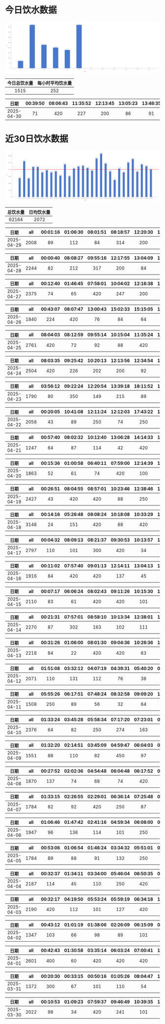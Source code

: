 # 今日饮水数据

<div align=center>
<img src="today.png" style="zoom: 100%;" />

| 今日总饮水量 | 每小时平均饮水量 |
| :----: | :----: |
| 1515 | 252 |
</div>

| 日期 | 00:39:50 | 08:06:43 | 11:35:52 | 12:13:45 | 13:05:23 | 13:46:35 | 15:48:46 |
| :----: | :----: | :----: | :----: | :----: | :----: | :----: | :----: |
| 2025-04-30 | 71 | 420 | 227 | 200 | 86 | 91 | 420 |

# 近30日饮水数据

<div align=center>
<img src="30.png"style="zoom: 100%;" />

| 总饮水量 | 日均饮水量 |
| :----: | :----: |
| 62164 | 2072 |
</div>

| 日期 | all | 00:01:16 | 01:06:30 | 08:01:51 | 08:18:57 | 12:20:30 | 13:21:16 | 14:59:03 | 17:03:46 | 18:43:21 | 21:32:37 | 22:16:15 |
| :----: | :----: | :----: | :----: | :----: | :----: | :----: | :----: | :----: | :----: | :----: | :----: | :----: |
| 2025-04-29 | 2008 | 89 | 112 | 84 | 314 | 200 | 184 | 97 | 124 | 420 | 300 | 84 |

| 日期 | all | 00:00:40 | 08:08:27 | 09:55:16 | 12:17:55 | 13:04:09 | 15:10:59 | 15:45:50 | 16:55:52 | 17:38:53 | 18:53:47 | 19:35:12 | 22:23:06 | 22:47:54 | 23:21:55 |
| :----: | :----: | :----: | :----: | :----: | :----: | :----: | :----: | :----: | :----: | :----: | :----: | :----: | :----: | :----: | :----: |
| 2025-04-28 | 2244 | 82 | 212 | 317 | 200 | 84 | 241 | 191 | 160 | 87 | 94 | 88 | 300 | 114 | 74 |

| 日期 | all | 00:12:40 | 01:46:45 | 07:58:01 | 10:04:02 | 12:16:38 | 13:03:48 | 13:35:08 | 14:20:51 | 16:04:28 | 17:34:36 | 18:49:00 | 19:12:31 | 20:17:58 | 22:05:02 | 23:51:05 |
| :----: | :----: | :----: | :----: | :----: | :----: | :----: | :----: | :----: | :----: | :----: | :----: | :----: | :----: | :----: | :----: | :----: |
| 2025-04-27 | 2375 | 74 | 65 | 420 | 247 | 200 | 86 | 93 | 420 | 87 | 91 | 67 | 110 | 67 | 250 | 98 |

| 日期 | all | 00:43:07 | 08:07:47 | 13:00:43 | 15:02:33 | 15:15:05 | 17:29:53 | 19:45:11 | 21:46:57 | 22:20:53 |
| :----: | :----: | :----: | :----: | :----: | :----: | :----: | :----: | :----: | :----: | :----: |
| 2025-04-26 | 1840 | 224 | 420 | 76 | 84 | 64 | 420 | 220 | 250 | 82 |

| 日期 | all | 08:04:03 | 08:12:59 | 09:55:14 | 10:15:04 | 11:35:24 | 12:14:15 | 13:07:41 | 14:46:28 | 15:31:12 | 17:33:51 | 20:20:11 | 21:25:17 | 23:52:46 |
| :----: | :----: | :----: | :----: | :----: | :----: | :----: | :----: | :----: | :----: | :----: | :----: | :----: | :----: | :----: |
| 2025-04-25 | 2761 | 420 | 72 | 92 | 88 | 420 | 200 | 173 | 81 | 194 | 87 | 420 | 400 | 114 |

| 日期 | all | 08:03:35 | 09:25:42 | 10:20:13 | 12:13:56 | 12:34:54 | 13:07:08 | 15:04:10 | 15:48:24 | 17:38:43 | 18:46:15 | 19:50:14 | 21:03:53 |
| :----: | :----: | :----: | :----: | :----: | :----: | :----: | :----: | :----: | :----: | :----: | :----: | :----: | :----: |
| 2025-04-24 | 2504 | 420 | 226 | 202 | 200 | 92 | 167 | 73 | 110 | 202 | 200 | 212 | 400 |

| 日期 | all | 03:56:12 | 09:22:24 | 12:20:54 | 13:39:18 | 18:11:52 | 19:26:30 | 21:15:33 | 21:57:14 | 22:40:53 | 23:18:00 | 23:43:18 |
| :----: | :----: | :----: | :----: | :----: | :----: | :----: | :----: | :----: | :----: | :----: | :----: | :----: |
| 2025-04-23 | 1790 | 80 | 350 | 149 | 215 | 89 | 67 | 300 | 320 | 89 | 47 | 84 |

| 日期 | all | 00:20:05 | 10:41:08 | 12:11:24 | 12:12:03 | 17:43:22 | 19:32:52 | 20:21:31 | 21:54:52 | 23:36:53 |
| :----: | :----: | :----: | :----: | :----: | :----: | :----: | :----: | :----: | :----: | :----: |
| 2025-04-22 | 2058 | 43 | 89 | 250 | 74 | 250 | 420 | 420 | 420 | 92 |

| 日期 | all | 00:57:40 | 08:02:32 | 10:12:40 | 13:06:28 | 14:14:33 | 15:13:19 | 16:50:25 | 18:46:36 | 21:39:06 | 21:44:11 | 21:58:17 | 22:45:54 |
| :----: | :----: | :----: | :----: | :----: | :----: | :----: | :----: | :----: | :----: | :----: | :----: | :----: | :----: |
| 2025-04-21 | 1247 | 64 | 87 | 114 | 42 | 420 | 43 | 34 | 101 | 87 | 97 | 102 | 56 |

| 日期 | all | 00:15:36 | 01:00:58 | 06:40:11 | 07:59:00 | 12:14:39 | 13:08:55 | 14:10:10 | 14:46:36 | 15:13:11 | 17:46:43 | 22:51:45 | 23:33:13 |
| :----: | :----: | :----: | :----: | :----: | :----: | :----: | :----: | :----: | :----: | :----: | :----: | :----: | :----: |
| 2025-04-20 | 1863 | 52 | 61 | 74 | 420 | 100 | 212 | 86 | 67 | 34 | 420 | 250 | 87 |

| 日期 | all | 00:26:51 | 08:04:55 | 08:57:01 | 10:23:46 | 12:38:46 | 17:33:18 | 18:45:52 | 19:20:30 | 22:13:31 | 22:15:00 | 23:32:42 |
| :----: | :----: | :----: | :----: | :----: | :----: | :----: | :----: | :----: | :----: | :----: | :----: | :----: |
| 2025-04-19 | 2427 | 43 | 420 | 420 | 88 | 250 | 99 | 84 | 420 | 300 | 236 | 67 |

| 日期 | all | 00:14:16 | 05:26:48 | 08:08:24 | 10:18:08 | 10:33:29 | 12:20:17 | 13:04:07 | 13:54:09 | 14:43:16 | 17:34:53 | 18:16:34 | 18:48:04 | 21:29:19 | 21:33:32 | 22:09:26 | 23:10:50 | 23:54:55 |
| :----: | :----: | :----: | :----: | :----: | :----: | :----: | :----: | :----: | :----: | :----: | :----: | :----: | :----: | :----: | :----: | :----: | :----: | :----: |
| 2025-04-18 | 3148 | 24 | 151 | 420 | 88 | 420 | 300 | 56 | 34 | 219 | 86 | 211 | 420 | 300 | 143 | 92 | 84 | 100 |

| 日期 | all | 00:04:32 | 08:09:13 | 08:21:37 | 09:30:53 | 10:13:57 | 12:14:46 | 13:02:47 | 14:42:07 | 15:45:46 | 16:23:09 | 18:08:15 | 18:08:23 | 20:01:11 | 21:12:28 | 21:34:17 | 23:48:36 |
| :----: | :----: | :----: | :----: | :----: | :----: | :----: | :----: | :----: | :----: | :----: | :----: | :----: | :----: | :----: | :----: | :----: | :----: |
| 2025-04-17 | 2797 | 110 | 101 | 300 | 420 | 34 | 100 | 102 | 87 | 111 | 76 | 190 | 230 | 420 | 300 | 145 | 71 |

| 日期 | all | 00:11:02 | 07:57:40 | 09:01:13 | 12:14:11 | 13:04:13 | 15:02:01 | 16:34:42 | 17:13:21 | 21:00:23 | 21:37:10 | 23:10:21 |
| :----: | :----: | :----: | :----: | :----: | :----: | :----: | :----: | :----: | :----: | :----: | :----: | :----: |
| 2025-04-16 | 1916 | 84 | 420 | 420 | 137 | 45 | 110 | 89 | 87 | 300 | 110 | 114 |

| 日期 | all | 00:07:17 | 06:06:24 | 08:02:43 | 09:11:26 | 10:15:30 | 12:12:31 | 13:01:59 | 17:01:50 | 17:37:09 | 19:18:54 | 20:00:55 | 21:18:38 | 21:30:57 | 22:38:54 | 23:40:00 |
| :----: | :----: | :----: | :----: | :----: | :----: | :----: | :----: | :----: | :----: | :----: | :----: | :----: | :----: | :----: | :----: | :----: |
| 2025-04-15 | 2110 | 83 | 61 | 420 | 420 | 101 | 100 | 48 | 121 | 100 | 34 | 121 | 300 | 94 | 34 | 73 |

| 日期 | all | 00:21:31 | 07:57:01 | 08:58:10 | 10:13:34 | 12:38:01 | 13:05:20 | 13:33:58 | 15:18:20 | 16:08:06 | 17:34:27 | 18:20:53 | 19:08:20 | 19:43:13 | 20:07:04 | 22:09:46 | 22:15:57 |
| :----: | :----: | :----: | :----: | :----: | :----: | :----: | :----: | :----: | :----: | :----: | :----: | :----: | :----: | :----: | :----: | :----: | :----: |
| 2025-04-14 | 2270 | 87 | 302 | 163 | 102 | 111 | 87 | 420 | 74 | 88 | 61 | 97 | 84 | 115 | 82 | 300 | 97 |

| 日期 | all | 00:31:26 | 01:06:00 | 08:01:30 | 09:04:36 | 10:26:36 | 12:32:25 | 13:02:23 | 14:48:29 | 15:42:36 | 17:40:42 | 19:00:51 | 22:38:19 | 23:30:19 |
| :----: | :----: | :----: | :----: | :----: | :----: | :----: | :----: | :----: | :----: | :----: | :----: | :----: | :----: | :----: |
| 2025-04-13 | 2218 | 84 | 22 | 420 | 420 | 63 | 200 | 82 | 86 | 102 | 122 | 115 | 400 | 102 |

| 日期 | all | 01:51:08 | 03:32:12 | 04:07:19 | 04:39:31 | 05:40:20 | 08:36:50 | 10:44:47 | 14:20:30 | 14:59:36 | 16:11:31 | 18:06:30 | 19:26:19 | 19:58:15 | 20:44:04 | 21:50:29 | 22:11:40 | 22:55:50 | 23:45:35 |
| :----: | :----: | :----: | :----: | :----: | :----: | :----: | :----: | :----: | :----: | :----: | :----: | :----: | :----: | :----: | :----: | :----: | :----: | :----: | :----: |
| 2025-04-12 | 2071 | 110 | 131 | 112 | 76 | 36 | 84 | 88 | 500 | 87 | 93 | 84 | 72 | 87 | 87 | 167 | 74 | 91 | 92 |

| 日期 | all | 05:55:26 | 06:17:51 | 07:48:24 | 08:32:58 | 09:09:20 | 18:24:55 | 22:31:09 | 23:30:03 |
| :----: | :----: | :----: | :----: | :----: | :----: | :----: | :----: | :----: | :----: |
| 2025-04-11 | 1508 | 250 | 89 | 56 | 32 | 64 | 300 | 297 | 420 |

| 日期 | all | 01:33:24 | 03:45:28 | 05:58:34 | 07:17:20 | 07:23:01 | 09:24:39 | 09:31:41 | 17:06:52 | 18:21:47 | 19:39:00 | 21:11:01 | 22:24:23 | 23:55:18 |
| :----: | :----: | :----: | :----: | :----: | :----: | :----: | :----: | :----: | :----: | :----: | :----: | :----: | :----: | :----: |
| 2025-04-10 | 2376 | 64 | 82 | 250 | 274 | 163 | 83 | 32 | 97 | 300 | 97 | 94 | 420 | 420 |

| 日期 | all | 01:32:20 | 02:14:51 | 03:45:09 | 04:59:47 | 06:04:03 | 07:53:18 | 09:16:00 | 18:00:21 | 18:44:35 | 20:31:59 | 21:01:50 | 22:33:06 | 23:42:57 |
| :----: | :----: | :----: | :----: | :----: | :----: | :----: | :----: | :----: | :----: | :----: | :----: | :----: | :----: | :----: |
| 2025-04-09 | 1551 | 88 | 110 | 82 | 450 | 97 | 55 | 43 | 210 | 89 | 88 | 65 | 101 | 73 |

| 日期 | all | 00:27:52 | 02:02:36 | 04:54:48 | 06:04:48 | 06:17:52 | 07:24:16 | 08:47:10 | 09:29:23 | 20:00:24 | 20:35:54 | 21:31:15 | 22:39:47 | 23:55:03 |
| :----: | :----: | :----: | :----: | :----: | :----: | :----: | :----: | :----: | :----: | :----: | :----: | :----: | :----: | :----: |
| 2025-04-08 | 1870 | 137 | 74 | 68 | 74 | 420 | 94 | 44 | 54 | 250 | 78 | 101 | 56 | 420 |

| 日期 | all | 01:33:15 | 02:26:55 | 02:29:01 | 06:36:14 | 07:25:48 | 09:12:13 | 10:06:03 | 18:48:36 | 21:02:27 | 22:35:53 |
| :----: | :----: | :----: | :----: | :----: | :----: | :----: | :----: | :----: | :----: | :----: | :----: |
| 2025-04-07 | 1784 | 82 | 92 | 420 | 250 | 87 | 42 | 74 | 250 | 67 | 420 |

| 日期 | all | 01:06:46 | 01:47:42 | 02:41:16 | 04:59:34 | 06:08:00 | 06:39:45 | 07:03:32 | 09:45:37 | 17:25:37 | 18:25:27 | 21:04:01 | 21:39:02 | 22:16:45 | 23:14:51 |
| :----: | :----: | :----: | :----: | :----: | :----: | :----: | :----: | :----: | :----: | :----: | :----: | :----: | :----: | :----: | :----: |
| 2025-04-06 | 1947 | 96 | 136 | 114 | 101 | 250 | 87 | 420 | 42 | 72 | 100 | 167 | 142 | 152 | 68 |

| 日期 | all | 00:53:06 | 01:06:54 | 01:46:24 | 03:34:32 | 05:51:01 | 06:11:38 | 06:44:46 | 07:25:07 | 08:53:21 | 17:11:43 | 18:33:49 | 20:36:05 | 21:40:32 | 22:42:28 |
| :----: | :----: | :----: | :----: | :----: | :----: | :----: | :----: | :----: | :----: | :----: | :----: | :----: | :----: | :----: | :----: |
| 2025-04-05 | 1784 | 89 | 88 | 91 | 132 | 250 | 101 | 274 | 91 | 102 | 62 | 200 | 98 | 104 | 102 |

| 日期 | all | 00:32:37 | 01:34:11 | 03:34:00 | 05:46:04 | 06:50:35 | 08:50:23 | 09:33:02 | 15:23:10 | 17:48:15 | 18:02:13 | 20:37:45 | 21:08:25 | 21:33:35 | 22:23:25 | 22:59:55 |
| :----: | :----: | :----: | :----: | :----: | :----: | :----: | :----: | :----: | :----: | :----: | :----: | :----: | :----: | :----: | :----: | :----: |
| 2025-04-04 | 2187 | 114 | 45 | 110 | 250 | 420 | 73 | 62 | 33 | 100 | 83 | 108 | 218 | 420 | 89 | 62 |

| 日期 | all | 00:32:17 | 04:19:50 | 05:53:24 | 05:59:19 | 06:34:18 | 16:50:50 | 18:02:12 | 18:53:51 | 20:33:42 | 20:59:36 | 22:01:16 | 22:33:23 |
| :----: | :----: | :----: | :----: | :----: | :----: | :----: | :----: | :----: | :----: | :----: | :----: | :----: | :----: |
| 2025-04-03 | 2190 | 420 | 112 | 101 | 127 | 420 | 87 | 300 | 102 | 85 | 74 | 143 | 219 |

| 日期 | all | 00:43:12 | 01:01:19 | 01:38:06 | 02:26:09 | 06:15:09 | 07:07:43 | 09:10:38 | 15:16:18 | 17:53:46 | 18:25:50 | 19:08:57 | 22:42:31 |
| :----: | :----: | :----: | :----: | :----: | :----: | :----: | :----: | :----: | :----: | :----: | :----: | :----: | :----: |
| 2025-04-02 | 1347 | 103 | 66 | 98 | 89 | 101 | 420 | 82 | 47 | 100 | 91 | 63 | 87 |

| 日期 | all | 00:42:43 | 01:30:58 | 03:35:14 | 06:03:24 | 07:00:41 | 16:56:25 | 18:00:44 | 20:35:12 | 20:46:04 | 21:09:17 | 22:19:48 | 23:01:56 |
| :----: | :----: | :----: | :----: | :----: | :----: | :----: | :----: | :----: | :----: | :----: | :----: | :----: | :----: |
| 2025-04-01 | 2601 | 400 | 60 | 420 | 420 | 420 | 127 | 300 | 67 | 88 | 83 | 103 | 113 |

| 日期 | all | 00:20:30 | 00:33:15 | 00:50:16 | 01:05:26 | 08:04:47 | 11:55:12 | 12:55:33 | 13:37:08 | 14:07:40 | 14:47:35 | 15:26:12 | 17:11:17 | 20:39:47 |
| :----: | :----: | :----: | :----: | :----: | :----: | :----: | :----: | :----: | :----: | :----: | :----: | :----: | :----: | :----: |
| 2025-03-31 | 1372 | 300 | 67 | 101 | 110 | 54 | 222 | 100 | 57 | 76 | 87 | 43 | 43 | 112 |

| 日期 | all | 00:10:53 | 01:09:23 | 07:59:37 | 09:46:49 | 10:39:35 | 12:23:15 | 13:09:47 | 15:17:29 | 16:07:17 | 17:30:25 | 19:01:24 | 20:18:32 |
| :----: | :----: | :----: | :----: | :----: | :----: | :----: | :----: | :----: | :----: | :----: | :----: | :----: | :----: |
| 2025-03-30 | 2022 | 98 | 34 | 420 | 241 | 101 | 200 | 138 | 420 | 110 | 104 | 89 | 67 |

